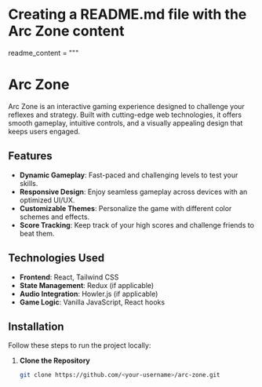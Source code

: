 # Creating a README.md file with the Arc Zone content
readme_content = """
# Arc Zone  

Arc Zone is an interactive gaming experience designed to challenge your reflexes and strategy. Built with cutting-edge web technologies, it offers smooth gameplay, intuitive controls, and a visually appealing design that keeps users engaged.  

## Features  

- **Dynamic Gameplay**: Fast-paced and challenging levels to test your skills.  
- **Responsive Design**: Enjoy seamless gameplay across devices with an optimized UI/UX.  
- **Customizable Themes**: Personalize the game with different color schemes and effects.  
- **Score Tracking**: Keep track of your high scores and challenge friends to beat them.  

## Technologies Used  

- **Frontend**: React, Tailwind CSS  
- **State Management**: Redux (if applicable)  
- **Audio Integration**: Howler.js (if applicable)  
- **Game Logic**: Vanilla JavaScript, React hooks  

## Installation  

Follow these steps to run the project locally:  

1. **Clone the Repository**  
   ```bash  
   git clone https://github.com/<your-username>/arc-zone.git  
